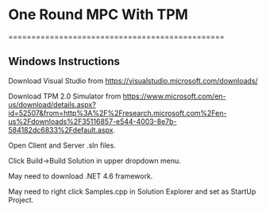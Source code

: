 # One Round MPC With TPM
===============================================

Windows Instructions 
-----------------------------------------------

Download Visual Studio from https://visualstudio.microsoft.com/downloads/

Download TPM 2.0 Simulator from https://www.microsoft.com/en-us/download/details.aspx?id=52507&from=http%3A%2F%2Fresearch.microsoft.com%2Fen-us%2Fdownloads%2F35116857-e544-4003-8e7b-584182dc6833%2Fdefault.aspx.

Open Client and Server .sln files.

Click Build->Build Solution in upper dropdown menu.

May need to download .NET 4.6 framework.

May need to right click Samples.cpp in Solution Explorer and set as StartUp Project.

